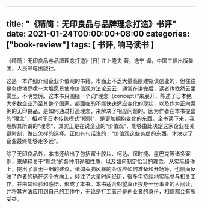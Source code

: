 
---
title: "《精简：无印良品与品牌理念打造》书评"
date: 2021-01-24T00:00:00+08:00
categories: ["book-review"]
tags: [ 书评, 响马读书 ]
---

《精简：无印良品与品牌理念打造》[日] 江上隆夫 著，逸宁 译，中国工信出版集团，人民邮电出版社。

这是一本详细介绍企业价值观的书籍。市面上不乏大量高屋建瓴谈创业的，但往往是务虚地罗嗦一大堆愿景使命价值观方法论云云，通常在讲完后，读者也依然云里雾里，不明觉厉。这本书只围绕一个词“理念（concept）”来展开，陈述了日本绝大多数企业乃至其整个国家，都面临的不能快速适应变化的现状，以及作为正向案例的无印良品，是如何通过打造理念，来解决了相应问题的。因为作者在本书提出的“理念”，相对于日本传统模式“规则”，是更加拥抱变化的东西。全书读下来，我理解其所谓的“理念”，其实正是在说企业的“价值观”，能够由此决定这家企业在关键时刻，做出怎样的选择。正如有句话说的：“价值观这些务虚的东西，才决定了企业最终能够走多远”。

除了无印良品外，本书还给出了包括富士胶片、柯达、保时捷、星巴克等诸多案例，来解释关于“理念”的各种用途和性质，以及如何制定恰当的理念，从实际操作上，提出了事无巨细的建议，诸如头脑风暴的会议应如何准备和开场等，也侧面反映了作者的确在这个方向上，倾注了大量时间经历，很多年持续地实际参与相关工作，并由其经验和感悟，形成了本书。本书适合期望真正投身一份事业的人阅读，并将其方法应用到自己的工作中，无论是打工者还是创业者的身份，相信都会有所受益。

